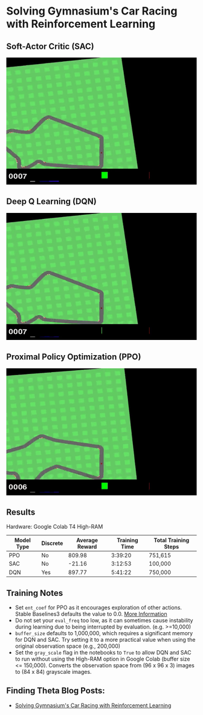# Solving Gymnasium's Car Racing with Reinforcement Learning

## Soft-Actor Critic (SAC)

![](/Images/sac_car_racing.gif)

## Deep Q Learning (DQN)

![](/Images/dqn_car_racing.gif)

## Proximal Policy Optimization (PPO)

![](/Images/ppo_car_racing.gif)

## Results
Hardware: Google Colab T4 High-RAM

| Model Type | Discrete | Average Reward| Training Time | Total Training Steps |
|------------|----------|---------------|---------------|----------------------|
| PPO        | No       | 809.98        |  3:39:20      | 751,615              |
| SAC        | No       | -21.16        |  3:12:53      | 100,000              |
| DQN        | Yes      | 897.77        |  5:41:22      | 750,000              | 

## Training Notes
- Set `ent_coef` for PPO as it encourages exploration of other actions. Stable Baselines3 defaults the value to 0.0. [More Information](https://www.youtube.com/watch?v=1ppslywmIPs)
- Do not set your `eval_freq` too low, as it can sometimes cause instability during learning due to being interrupted by evaluation. (e.g. >=10,000)
- `buffer_size` defaults to 1,000,000, which requires a significant memory for DQN and SAC. Try setting it to a more practical value when using the original observation space (e.g., 200,000)
- Set the `gray_scale` flag in the notebooks to `True` to allow DQN and SAC to run without using the High-RAM option in Google Colab (buffer size <= 150,000). Converts the observation space from (96 x 96 x 3) images to (84 x 84) grayscale images.

## Finding Theta Blog Posts:
 - [Solving Gymnasium's Car Racing with Reinforcement Learning](https://www.findingtheta.com/blog/solving-gymnasiums-car-racing-with-reinforcement-learning)
